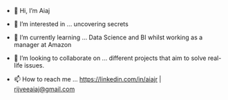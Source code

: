 - 👋 Hi, I’m Aiaj
- 👀 I’m interested in ... uncovering secrets
- 🌱 I’m currently learning ... Data Science and BI whilst working as a manager at Amazon 
- 💞️ I’m looking to collaborate on ... different projects that aim to solve real-life issues.

- 📫 How to reach me ... https://linkedin.com/in/aiajr | rijveeaiaj@gmail.com 

<!---
Aiaj-stacks/Aiaj-stacks is a ✨ special ✨ repository because its `README.md` (this file) appears on your GitHub profile.
You can click the Preview link to take a look at your changes.
--->
